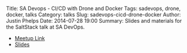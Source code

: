 Title: SA Devops - CI/CD with Drone and Docker
Tags: sadevops, drone, docker, talks
Category: talks
Slug: sadevops-cicd-drone-docker
Author: Justin Phelps
Date: 2014-07-28 19:00
Summary: Slides and materials for the SaltStack talk at SA DevOps.                                                                   

 * [Meetup Link](http://www.meetup.com/SanAntonioDevOps/events/192818802/)
 * [Slides](|filename|/slides/sadevops-cicd-drone-docker.pdf)
